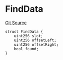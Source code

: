 # FindData
[Git Source](https://github.com/dustinstacy/boncurs/blob/02ed8078bd89ba19394d69164a2bad75906f2c24/lib/forge-std/src/StdStorage.sol)


```solidity
struct FindData {
    uint256 slot;
    uint256 offsetLeft;
    uint256 offsetRight;
    bool found;
}
```

